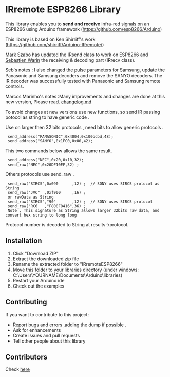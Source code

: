 # IRremote ESP8266 Library

This library enables you to **send and receive** infra-red signals on an ESP8266 using Arduino framework (https://github.com/esp8266/Arduino)

This library is based on Ken Shirriff's work (https://github.com/shirriff/Arduino-IRremote/)

[Mark Szabo](https://github.com/markszabo/IRremoteESP8266) has updated the IRsend class to work on ESP8266 and [Sebastien Warin](https://github.com/sebastienwarin/IRremoteESP8266) the receiving & decoding part (IRrecv class).

Seb's notes : I also changed the pulse parameters for Samsung, update the Panasonic and Samsung decoders and remove the SANYO decoders. The IR decoder was successfully tested with Panasonic and Samsung remote controls.

Marcos Marinho's notes :Many improvements and changes are done at this new version, Please read.  [changelog.md](changelog.md)

To avoid changes at new versions use new functions,  so send IR passing potocol as string to have generic code  . 

Use on larger then 32 bits protocols , need bits to allow generic protocols  . 

     send_address("PANASONIC",0x4004,0x100bcbd,48); 
     send_address("SANYO",0x1FC0,0x00,42); 

This two commands below allows the same result. 

     send_address("NEC",0x20,0x10,32); 
     send_raw("NEC",0x20DF10EF,32) ; 

Others protocols use send_raw .
   
     send_raw("SIRCS",0x090      ,12) ;  // SONY uses SIRCS protocol as String
     send_raw("JVC"  ,0xf900     ,16) ;
     or rawData as String 
     send_raw("SIRCS","90"       ,12) ;  // SONY uses SIRCS protocol 
     send_raw("RC6   ,"F800F8416",36) ; 
     Note , This signature as String allows larger 32bits raw data, and convert hex string to long long 
     
             
Protocol number is decoded to String at results->protocol. 

## Installation
1. Click "Download ZIP" 
2. Extract the downloaded zip file 
3. Rename the extracted folder to "IRremoteESP8266"
4. Move this folder to your libraries directory (under windows: C:\Users\YOURNAME\Documents\Arduino\libraries\)
5. Restart your Arduino ide
6. Check out the examples

## Contributing
If you want to contribute to this project:
- Report bugs and errors ,adding the dump if possible . 
- Ask for enhancements
- Create issues and pull requests
- Tell other people about this library

## Contributors
Check [here](Contributors.md)
